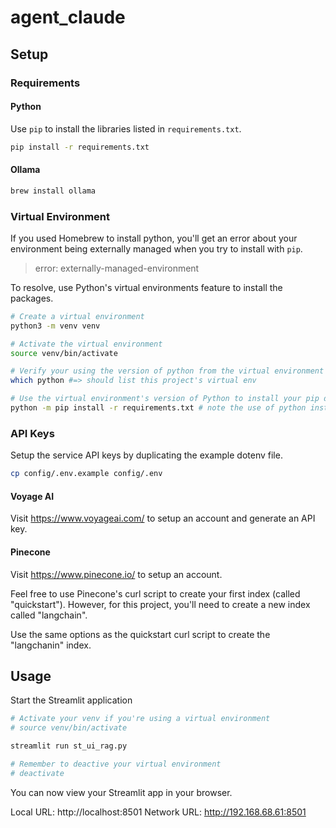 # agent_claude

## Setup

### Requirements

#### Python

Use `pip` to install the libraries listed in `requirements.txt`.

```bash
pip install -r requirements.txt
```

#### Ollama

```bash
brew install ollama
```


### Virtual Environment

If you used Homebrew to install python, you'll get an error about your
environment being externally managed when you try to install with `pip`.

> error: externally-managed-environment

To resolve, use Python's virtual environments feature to install the packages.

```bash
# Create a virtual environment
python3 -m venv venv

# Activate the virtual environment
source venv/bin/activate

# Verify your using the version of python from the virtual environment (rather than the system)
which python #=> should list this project's virtual env

# Use the virtual environment's version of Python to install your pip dependencies
python -m pip install -r requirements.txt # note the use of python instead of python3 (system)
```

### API Keys

Setup the service API keys by duplicating the example dotenv file.

```bash
cp config/.env.example config/.env
```

#### Voyage AI

Visit https://www.voyageai.com/ to setup an account and generate an API key.

#### Pinecone

Visit https://www.pinecone.io/ to setup an account. 

Feel free to use Pinecone's curl script to create your first index (called
"quickstart"). However, for this project, you'll need to create a new index
called "langchain".

Use the same options as the quickstart curl script to create the "langchanin"
index.

## Usage

Start the Streamlit application

```bash
# Activate your venv if you're using a virtual environment
# source venv/bin/activate

streamlit run st_ui_rag.py

# Remember to deactive your virtual environment
# deactivate
```

You can now view your Streamlit app in your browser.

Local URL: http://localhost:8501
Network URL: http://192.168.68.61:8501

